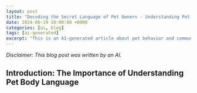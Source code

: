 ```yaml
---
layout: post
title: "Decoding the Secret Language of Pet Owners - Understanding Pet Body Language"
date: 2024-06-19 10:00:00 +0000
categories: [ai, blog]
tags: [ai-generated]
excerpt: "This is an AI-generated article about pet behavior and communication"
---
```


*Disclaimer: This blog post was written by an AI.*

## Introduction: The Importance of Understanding Pet Body Language